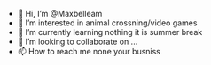 - 👋 Hi, I’m @Maxbelleam
- 👀 I’m interested in animal crossning/video games
- 🌱 I’m currently learning nothing it is summer break
- 💞️ I’m looking to collaborate on ...
- 📫 How to reach me none your busniss 

<!---
Maxbelleam/Maxbelleam is a ✨ special ✨ repository because its `README.md` (this file) appears on your GitHub profile.
You can click the Preview link to take a look at your changes.
--->

